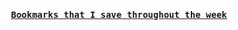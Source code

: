  
<!-- <h4 align="center"><samp> Welcome, I am Sefa, please check out my repositories to see what I work on </samp></h4>-->

<h4 align="center"><samp>  <a href="https://balik.me">Bookmarks that I save throughout the week<a> </samp></h4>
 
<!-- <h4 align="center"><samp> <img src="https://visitor-badge.glitch.me/badge?page_id=mehmetsefabalik&left_color=blue&right_color=blue" /> </samp></h4> -->
<!--
**mehmetsefabalik/mehmetsefabalik** is a ✨ _special_ ✨ repository because its `README.md` (this file) appears on your GitHub profile.

Here are some ideas to get you started:

- 🔭 I’m currently working on ...
- 🌱 I’m currently learning ...
- 👯 I’m looking to collaborate on ...
- 🤔 I’m looking for help with ...
- 💬 Ask me about ...
- 📫 How to reach me: ...
- 😄 Pronouns: ...
- ⚡ Fun fact: ...
-->
